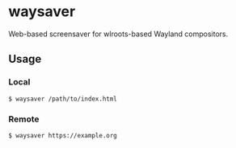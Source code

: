 # waysaver
Web-based screensaver for wlroots-based Wayland compositors.

## Usage
### Local
```
$ waysaver /path/to/index.html
```
### Remote
```
$ waysaver https://example.org
```